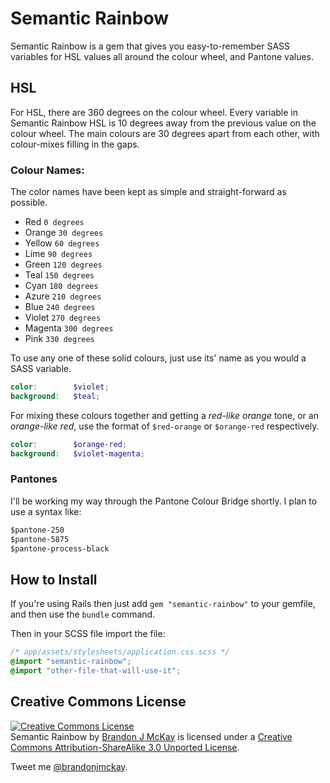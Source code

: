 Semantic Rainbow
================
Semantic Rainbow is a gem that gives you easy-to-remember SASS variables for HSL values all around the colour wheel, and Pantone values.

## HSL

For HSL, there are 360 degrees on the colour wheel. Every variable in Semantic Rainbow HSL is 10 degrees away from the previous value on the colour wheel. The main colours are 30 degrees apart from each other, with 
colour-mixes filling in the gaps.

### Colour Names: 

The color names have been kept as simple and straight-forward as possible. 

- Red `0 degrees`
- Orange `30 degrees`
- Yellow `60 degrees`
- Lime `90 degrees`
- Green `120 degrees`
- Teal `150 degrees`
- Cyan `180 degrees`
- Azure `210 degrees`
- Blue `240 degrees`
- Violet `270 degrees`
- Magenta `300 degrees`
- Pink `330 degrees`

To use any one of these solid colours, just use its' name as you would a SASS variable.

```scss
color:        $violet;
background:   $teal;
```

For mixing these colours together and getting a *red-like orange* tone, or an *orange-like red*, use the format of `$red-orange` or `$orange-red` respectively.

```scss
color:        $orange-red;
background:   $violet-magenta;
```

### Pantones

I'll be working my way through the Pantone Colour Bridge shortly.
I plan to use a syntax like:

```sass
$pantone-250
$pantone-5875
$pantone-process-black
```

How to Install
--------------

If you're using Rails then just add `gem "semantic-rainbow"` to your gemfile, and then use the `bundle` command.

Then in your SCSS file import the file:

```scss
/* app/assets/stylesheets/application.css.scss */
@import "semantic-rainbow";
@import "other-file-that-will-use-it";
```

Creative Commons License
------------------------
<a rel="license" href="http://creativecommons.org/licenses/by-sa/3.0/deed.en_US"><img alt="Creative Commons License" style="border-width:0" src="http://i.creativecommons.org/l/by-sa/3.0/80x15.png" /></a><br /><span xmlns:dct="http://purl.org/dc/terms/" href="http://purl.org/dc/dcmitype/Dataset" property="dct:title" rel="dct:type">Semantic Rainbow</span> by <a xmlns:cc="http://creativecommons.org/ns#" href="http://brandonjmckay.com" property="cc:attributionName" rel="cc:attributionURL">Brandon J McKay</a> is licensed under a <a rel="license" href="http://creativecommons.org/licenses/by-sa/3.0/deed.en_US">Creative Commons Attribution-ShareAlike 3.0 Unported License</a>.

Tweet me [@brandonjmckay](http://twitter.com/brandonjmckay).